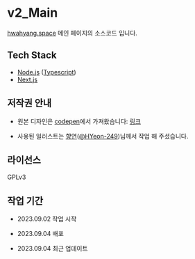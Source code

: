 # v2_Main

[hwahyang.space](https://hwahyang.space) 메인 페이지의 소스코드 입니다.

## Tech Stack

- [Node.js](https://nodejs.org) ([Typescript](https://www.typescriptlang.org/))
- [Next.js](https://nextjs.org/)

## 저작권 안내

- 원본 디자인은 [codepen](https://codepen.io)에서 가져왔습니다: [링크](https://codepen.io/akshaycodes/pen/wYezeL)

- 사용된 일러스트는 [향연](https://twitter.com/H_Yeon_249)([@HYeon-249](https://github.com/HYeon-249))님께서 작업 해 주셨습니다.

## 라이선스

GPLv3

## 작업 기간

- 2023.09.02 작업 시작

- 2023.09.04 배포

- 2023.09.04 최근 업데이트